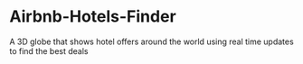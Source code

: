# Airbnb-Hotels-Finder
A 3D globe that shows hotel offers around the world using real time updates to find the best deals
